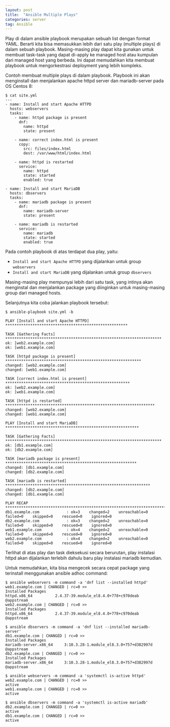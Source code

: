 ```yaml
---
layout: post
title:  "Ansible Multiple Plays"
categories: server
tag: Ansible
---
```


Play di dalam ansible playbook merupakan sebuah list dengan format YAML. Berarti kita bisa memasukkan lebih dari satu play (multiple plays) di dalam sebuah playbook. Masing-masing play dapat kita gunakan untuk membuat task-task yang dapat di-apply ke managed host atau kumpulan dari managed host yang berbeda. Ini dapat memudahkan kita membuat playbook untuk mengorkestrasi deployment yang lebih kompleks.

Contoh membuat multiple plays di dalam playbook. Playbook ini akan menginstall dan menjalankan apache httpd server dan mariadb-server pada OS Centos 8:
```
$ cat site.yml
---
- name: Install and start Apache HTTPD
  hosts: webservers
  tasks:
    - name: httpd package is present
      dnf:
        name: httpd
        state: present

    - name: correct index.html is present
      copy:
        src: files/index.html
        dest: /var/www/html/index.html

    - name: httpd is restarted
      service:
        name: httpd
        state: started
        enabled: true

- name: Install and start MariaDB
  hosts: dbservers
  tasks:
    - name: mariadb package is present
      dnf:
        name: mariadb-server
        state: present

    - name: mariadb is restarted
      service:
        name: mariadb
        state: started
        enabled: true
```

Pada contoh playbook di atas terdapat dua play, yaitu:
- `Install and start Apache HTTPD` yang dijalankan untuk group `webservers`
- `Install and start MariaDB` yang dijalankan untuk group `dbservers`

Masing-masing play mempunyai lebih dari satu task, yang intinya akan menginstal dan menjalankan package yang diinginkan untuk masing-masing group dari managed hosts.

Selanjutnya kita coba jalankan playbook tersebut:
```
$ ansible-playbook site.yml -b

PLAY [Install and start Apache HTTPD] ******************************************************

TASK [Gathering Facts] *********************************************************************
ok: [web2.example.com]
ok: [web1.example.com]

TASK [httpd package is present] ************************************************************
changed: [web2.example.com]
changed: [web1.example.com]

TASK [correct index.html is present] *******************************************************
ok: [web2.example.com]
ok: [web1.example.com]

TASK [httpd is restarted] ******************************************************************
changed: [web2.example.com]
changed: [web1.example.com]

PLAY [Install and start MariaDB] ***********************************************************

TASK [Gathering Facts] *********************************************************************
ok: [db1.example.com]
ok: [db2.example.com]

TASK [mariadb package is present] **********************************************************
changed: [db1.example.com]
changed: [db2.example.com]

TASK [mariadb is restarted] ****************************************************************
changed: [db2.example.com]
changed: [db1.example.com]

PLAY RECAP *********************************************************************************
db1.example.com            : ok=3    changed=2    unreachable=0    failed=0    skipped=0    rescued=0    ignored=0
db2.example.com            : ok=3    changed=2    unreachable=0    failed=0    skipped=0    rescued=0    ignored=0
web1.example.com           : ok=4    changed=2    unreachable=0    failed=0    skipped=0    rescued=0    ignored=0
web2.example.com           : ok=4    changed=2    unreachable=0    failed=0    skipped=0    rescued=0    ignored=0
```

Terlihat di atas play dan task dieksekusi secara berurutan, play instalasi httpd akan dijalankan terlebih dahulu baru play instalasi mariadb kemudian.

Untuk memudahkan, kita bisa mengecek secara cepat package yang terinstall menggunakan ansible adhoc command:
```
$ ansible webservers -m command -a 'dnf list --installed httpd'
web1.example.com | CHANGED | rc=0 >>
Installed Packages
httpd.x86_64          2.4.37-39.module_el8.4.0+778+c970deab           @appstream
web2.example.com | CHANGED | rc=0 >>
Installed Packages
httpd.x86_64          2.4.37-39.module_el8.4.0+778+c970deab           @appstream

$ ansible dbservers -m command -a 'dnf list --installed mariadb-server'
db1.example.com | CHANGED | rc=0 >>
Installed Packages
mariadb-server.x86_64     3:10.3.28-1.module_el8.3.0+757+d382997d     @appstream
db2.example.com | CHANGED | rc=0 >>
Installed Packages
mariadb-server.x86_64     3:10.3.28-1.module_el8.3.0+757+d382997d     @appstream
```
```
$ ansible webservers -m command -a 'systemctl is-active httpd'
web2.example.com | CHANGED | rc=0 >>
active
web1.example.com | CHANGED | rc=0 >>
active

$ ansible dbservers -m command -a 'systemctl is-active mariadb'
db2.example.com | CHANGED | rc=0 >>
active
db1.example.com | CHANGED | rc=0 >>
active
```